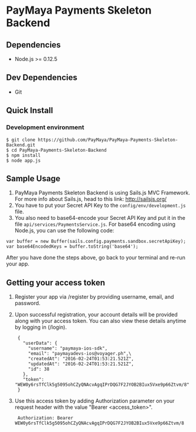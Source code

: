 PayMaya Payments Skeleton Backend
========

## Dependencies

* Node.js >= 0.12.5

## Dev Dependencies

* Git

## Quick Install

### Development environment

    $ git clone https://github.com/PayMaya/PayMaya-Payments-Skeleton-Backend.git
    $ cd PayMaya-Payments-Skeleton-Backend
    $ npm install
    $ node app.js

## Sample Usage

1. PayMaya Payments Skeleton Backend is using Sails.js MVC Framework. For more info about Sails.js, head to this link: http://sailsjs.org/
2. You have to put your Secret API Key to the `config/env/development.js` file.
3. You also need to base64-encode your Secret API Key and put it in the file `api/services/PaymentsService.js`. For base64 encoding using Node.js, you can use the following code:
```
var buffer = new Buffer(sails.config.payments.sandbox.secretApiKey);
var base64EncodedKeys = buffer.toString('base64');
```
After you have done the steps above, go back to your terminal and re-run your app.

## Getting your access token

1. Register your app via /register by providing username, email, and password.
2. Upon successful registration, your account details will be provided along with your access token. You can also view these details anytime by logging in (/login).

        
        {
          "userData": {
            "username": "paymaya-ios-sdk",
            "email": "paymayadevs-ios@voyager.ph",\
            "createdAt": "2016-02-24T01:53:21.521Z",
            "updatedAt": "2016-02-24T01:53:21.521Z",
            "id": 38
          },
          "token": "WEW0y6rsTfClk5g5095ohCZyQNAcvAgqIPrDQG7F2JYOB2BIux5Vxe9p66Ztvm/8"
        }
        
3. Use this access token by adding Authorization parameter on your request header with the value "Bearer \<access_token\>".

        Authorization: Bearer WEW0y6rsTfClk5g5095ohCZyQNAcvAgqIPrDQG7F2JYOB2BIux5Vxe9p66Ztvm/8

